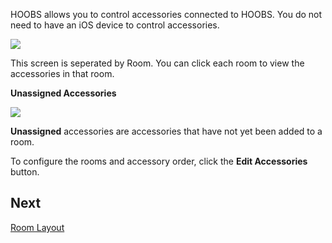 HOOBS allows you to control accessories connected to HOOBS. You do not need to have an iOS device to control accessories.

![](https://raw.githubusercontent.com/hoobs-org/HOOBS/master/docs/accessories/accessories.png)

This screen is seperated by Room. You can click each room to view the accessories in that room.

**Unassigned Accessories**

![](https://raw.githubusercontent.com/hoobs-org/HOOBS/master/docs/accessories/unassigned.png)

**Unassigned** accessories are accessories that have not yet been added to a room.

To configure the rooms and accessory order, click the **Edit Accessories** button.

## Next
[Room Layout](5e764471e87d1e02b6c19d3f)
